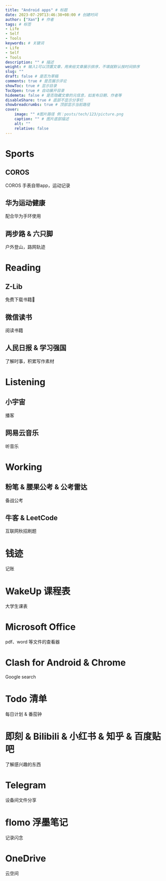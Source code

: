 ```yaml
---
title: "Android apps" # 标题
date: 2023-07-29T13:46:38+08:00 # 创建时间
author: ["Xan"] # 作者
tags: # 标签
- Life 
- Self 
- Tools 
keywords: # 关键词
- Life 
- Self 
- Tools  
description: "" # 描述
weight: # 输入1可以顶置文章，用来给文章展示排序，不填就默认按时间排序
slug: ""
draft: false # 是否为草稿
comments: true # 是否展示评论
showToc: true # 显示目录
TocOpen: true # 自动展开目录
hidemeta: false # 是否隐藏文章的元信息，如发布日期、作者等
disableShare: true # 底部不显示分享栏
showbreadcrumbs: true # 顶部显示当前路径
cover:
    image: "" #图片路径 例：posts/tech/123/picture.png
    caption: "" # 图片底部描述
    alt: ""
    relative: false
---
```


# Sports
## COROS
COROS 手表自带app，运动记录

## 华为运动健康
配合华为手环使用

## 两步路 & 六只脚
户外登山，路网轨迹

# Reading
## Z-Lib
免费下载书籍📕

## 微信读书
阅读书籍

## 人民日报 & 学习强国
了解时事，积累写作素材

# Listening
## 小宇宙
播客

## 网易云音乐
听音乐

# Working
## 粉笔 & 腰果公考 & 公考雷达
备战公考

## 牛客 & LeetCode
互联网秋招刷题

# 钱迹
记账

# WakeUp 课程表
大学生课表

# Microsoft Office
pdf、word 等文件的查看器





# Clash for Android & Chrome
Google search

# Todo 清单
每日计划 & 番茄钟

# 即刻 & Bilibili & 小红书 & 知乎 & 百度贴吧
了解感兴趣的东西

# Telegram
设备间文件分享

# flomo 浮墨笔记
记录闪念

# OneDrive
云空间


